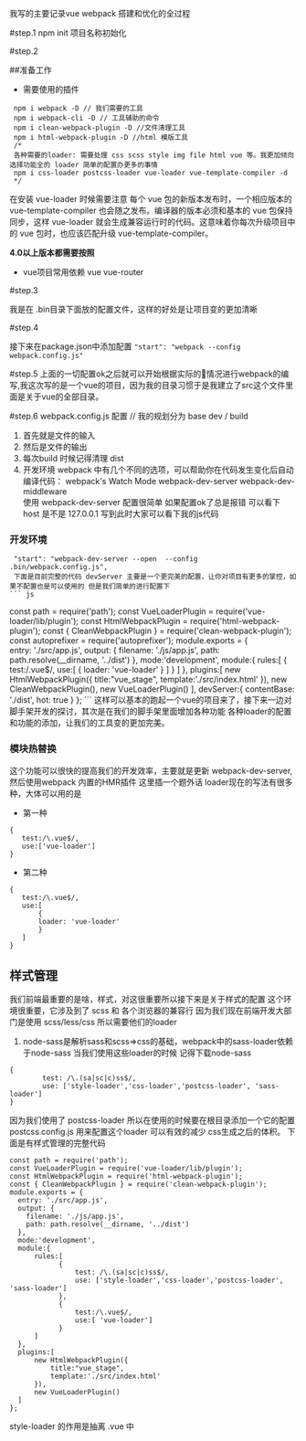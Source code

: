 我写的主要记录vue webpack 搭建和优化的全过程

#step.1
 npm init 项目名称初始化

#step.2 

##准备工作 
 * 需要使用的插件
```
 npm i webpack -D // 我们需要的工具
 npm i webpack-cli -D // 工具辅助的命令
 npm i clean-webpack-plugin -D //文件清理工具
 npm i html-webpack-plugin -D //html 模版工具 
 /*
 各种需要的loader: 需要处理 css scss style img file html vue 等。我更加倾向选择功能全的 loader 简单的配置办更多的事情
 npm i css-loader postcss-loader vue-loader vue-template-compiler -d
 */
 ```
 在安装 vue-loader 时候需要注意
 每个 vue 包的新版本发布时，一个相应版本的 vue-template-compiler 也会随之发布。编译器的版本必须和基本的 vue 包保持同步，这样 vue-loader 就会生成兼容运行时的代码。这意味着你每次升级项目中的 vue 包时，也应该匹配升级 vue-template-compiler。

**4.0以上版本都需要按照**
 * vue项目常用依赖 vue vue-router 

#step.3

我是在 .bin目录下面放的配置文件，这样的好处是让项目变的更加清晰

#step.4 

接下来在package.json中添加配置
`"start": "webpack --config webpack.config.js"`

#step.5 
上面的一切配置ok之后就可以开始根据实际的情况进行webpack的编写,我这次写的是一个vue的项目，因为我的目录习惯于是我建立了src这个文件里面是关于vue的全部目录。

#step.6 
webpack.config.js 配置
// 我的规划分为 base dev / build 
1. 首先就是文件的输入
2. 然后是文件的输出
3. 每次build 时候记得清理 dist
4. 开发环境 
    webpack 中有几个不同的选项，可以帮助你在代码发生变化后自动编译代码：
    webpack's Watch Mode
    webpack-dev-server
    webpack-dev-middleware    
    使用 webpack-dev-server
    配置很简单 如果配置ok了总是报错 可以看下 host 是不是 127.0.0.1 
    写到此时大家可以看下我的js代码
### 开发环境
     "start": "webpack-dev-server --open  --config .bin/webpack.config.js",
     下面是目前完整的代码 devServer 主要是一个更完美的配置，让你对项目有更多的掌控，如果不配置也是可以使用的 但是我们简单的进行配置下
    ``` js
const path = require('path');
const VueLoaderPlugin = require('vue-loader/lib/plugin');
const HtmlWebpackPlugin = require('html-webpack-plugin');
const { CleanWebpackPlugin } = require('clean-webpack-plugin');
const autoprefixer = require('autoprefixer');
module.exports = {    
  entry: './src/app.js',
  output: {
    filename: './js/app.js',
    path: path.resolve(__dirname, '../dist')
  },
  mode:'development',
  module:{
      rules:[
          {
              test:/\.vue$/,
              use:[
                  {
                    loader: 'vue-loader'
                  }
              ]
          }
      ]
  },
  plugins:[
      new HtmlWebpackPlugin({
          title:"vue_stage",
          template:'./src/index.html'
      }),
      new CleanWebpackPlugin(),
      new VueLoaderPlugin()
  ],
  devServer:{
    contentBase: './dist',
    hot: true
  }
};
    ```
这样可以基本的跑起一个vue的项目来了，接下来一边对脚手架开发的探讨，其次是在我们的脚手架里面增加各种功能
各种loader的配置和功能的添加，让我们的工具变的更加完美。
### 模块热替换 
这个功能可以很快的提高我们的开发效率，主要就是更新 webpack-dev-server,然后使用webpack 内置的HMR插件
这里插一个题外话 loader现在的写法有很多种，大体可以用的是

* 第一种
 ```
{
    test:/\.vue$/,
    use:['vue-loader']
}
 ```
 * 第二种

 ```
 {
    test:/\.vue$/,
    use:[
        {
        loader: 'vue-loader'
        }
    ]
}
 ```
## 样式管理 
我们前端最重要的是啥，样式，对这很重要所以接下来是关于样式的配置 这个环境很重要，它涉及到了 scss 和 各个浏览器的兼容行
因为我们现在前端开发大部门是使用 scss/less/css 所以需要他们的loader
1. node-sass是解析sass和scss=>css的基础，webpack中的sass-loader依赖于node-sass
当我们使用这些loader的时候 记得下载node-sass 
```
{
        test: /\.(sa|sc|c)ss$/,
        use: ['style-loader','css-loader','postcss-loader', 'sass-loader']
}
```
因为我们使用了 postcss-loader 所以在使用的时候要在根目录添加一个它的配置 postcss.config.js 用来配置这个loader 可以有效的减少 css生成之后的体积。
下面是有样式管理的完整代码
```
const path = require('path');
const VueLoaderPlugin = require('vue-loader/lib/plugin');
const HtmlWebpackPlugin = require('html-webpack-plugin');
const { CleanWebpackPlugin } = require('clean-webpack-plugin');
module.exports = {    
  entry: './src/app.js',
  output: {
    filename: './js/app.js',
    path: path.resolve(__dirname, '../dist')
  },
  mode:'development',
  module:{
      rules:[
            {
                test: /\.(sa|sc|c)ss$/,
                use: ['style-loader','css-loader','postcss-loader', 'sass-loader']
            },  
            {
                test:/\.vue$/,
                use:[ 'vue-loader']
            }
      ]
  },
  plugins:[
      new HtmlWebpackPlugin({
          title:"vue_stage",
          template:'./src/index.html'
      }),     
      new VueLoaderPlugin()
  ]
};
```
style-loader 的作用是抽离 .vue 中<style> 标签里面的代码，并且要把它放到首位,这样我们在开发过程中样式的编辑基本就完成了

### css文件抽离 (打包用)
写到这里我们打包的css仅仅只有一个js文件，这样会造成一个冗余，我们要想办法把css抽离出来，我选用的插件是 MiniCssExtractPlugin，它是支持webpack4.3+的，
见代码
```
 {
    test: /\.(sa|sc|c)ss$/,
    use: [        
        {
            loader: MiniCssExtractPlugin.loader,
            options: {                        
            publicPath: '../',
            hmr: false,
            reloadAll:true
            },
        },  
        'css-loader',
        'postcss-loader',
        'sass-loader'
        
    ]
}
```
```
new MiniCssExtractPlugin({
    filename: './css/[name].css',
    chunkFilename: '[id].css',
})
```
这样我们打包出一个main.css,接下来我们要做的是css文件的同类提取，和代码压缩
optimize-css-assets-webpack-plugin 这个插件可以用于压缩和去重 
```
 new optimizeCss()
```
### postcss.config 配置
当css样式代码被压缩之后，我们需要让我们写的代码有更好的兼容性 在配置 postcss.config.js 时候注意我们 autoprefixer 的版本，我这个项目的版本 9.6.1要把 autoprefixer 改成  overrideBrowserslist，

### 打包日志

我们要给我们的每个 css 文件加一个时间戳 new webpack.BannerPlugin('Build time : '+new Date().toString())

目前我们完成了 css 的开发 和 打包 配置，接下来主要是 js的 这两方面配置。

## js 管理
做到这里很有意思，我们 js并没有1行代码，而我们前面的例子中我们打包的app.js 文件确有 97kb 天啊，这是多么可怕的一件事。不要担心我们慢慢来。
在没有做任何js配置的时候 我们的项目是可以正常运行的，这是一件高兴的事情,我们在 script 标签内尝试 引用外部的 css scss 等文件都是可以的
这是因为 vue-loader 的作用。 但是目前很多浏览器对js并不能很好的支持， 所以我们要在这方面做一些文章，它们主要表现在打包的过程中，其中之一就是 es6 语法的
转换,到现在为止。我们面对的是两个问题 重复js 代码的抽离 ，公共资源的抽离。
```
buildCongfig.optimization = {
    splitChunks:{
        chunks: "all",
        minSize:0,
        minChunks:1
    }
};
```
splitChunks 的详细介绍可以参考另一篇 学习文章 **splitChunks** https://www.codercto.com/a/24308.html


#### 这里我先描述一下 vue-loader 的作用 

vue-loader是webpack的一个loader，用于处理.vue文件。
.vue 文件是一个自定义的文件类型，用类 HTML 语法描述一个 Vue 组件。每个 .vue 文件包含三种类型的顶级语言块 <template>、<script>和 <style>。
vue-loader 会解析文件，提取每个语言块，如有必要会通过其它 loader 处理（比如<script>默认用babel-loader处理，<style>默认用style-loader处理），最后将他们组装成一个 CommonJS 模块，module.exports 出一个 Vue.js 组件对象。

关于js部分的管理，我把它分为两个部分，其中一个 js 兼容问题，另一个是公共代码。
公共代码
https://blog.csdn.net/qq_17175013/article/details/87024522
js兼容问题

## ts模块

## 优化
 前面的步骤，基本就完成了vue webpack的基本配置,但是我们怎么能把webpack的性能开到最大呢

upd：更新某功能（不是 feat, 不是 fix）
feat：新功能（feature）
fix：修补bug
docs：文档（documentation）
style： 格式（不影响代码运行的变动）
refactor：重构（即不是新增功能，也不是修改bug的代码变动）
test：增加测试
chore：构建过程或辅助工具的变动
git commit -m 'feat: 增加 xxx 功能'
git commit -m 'bug: 修复 xxx 功能'